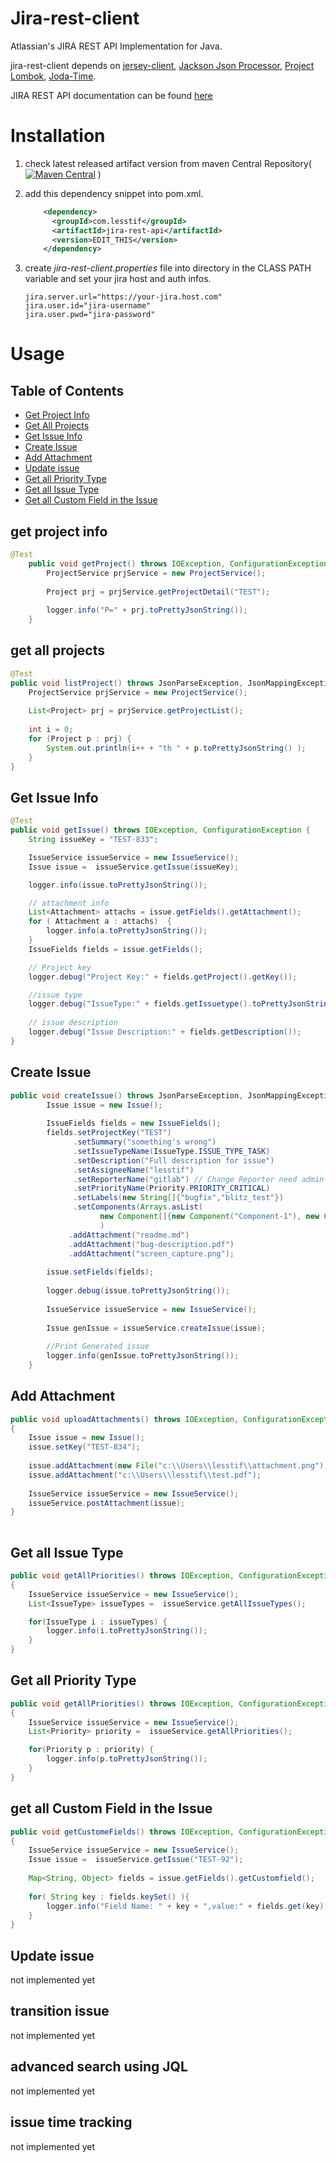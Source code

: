 # Jira-rest-client

Atlassian's JIRA REST API Implementation for Java.

jira-rest-client depends on [jersey-client](https://jersey.java.net/documentation/latest/client.html), [Jackson Json Processor](https://github.com/FasterXML/jackson), [Project Lombok](http://projectlombok.org/), [Joda-Time](http://www.joda.org/joda-time/).

JIRA REST API documentation can be found [here](https://docs.atlassian.com/jira/REST/latest/)

# Installation

1. check latest released artifact version from maven Central Repository([![Maven Central](https://maven-badges.herokuapp.com/maven-central/com.lesstif/jira-rest-api/badge.svg)](https://maven-badges.herokuapp.com/maven-central/com.lesstif/jira-rest-api)
)

2. add this dependency snippet into pom.xml. 
	```xml
	    <dependency>
	      <groupId>com.lesstif</groupId>
	      <artifactId>jira-rest-api</artifactId>
	      <version>EDIT_THIS</version>
	    </dependency>
	```

3. create *jira-rest-client.properties* file into directory in the CLASS PATH variable and set your jira host and auth infos.    
	```
	jira.server.url="https://your-jira.host.com"
	jira.user.id="jira-username"
	jira.user.pwd="jira-password"
	```
	
# Usage
	
## Table of Contents

- [Get Project Info](#get-project-info)
- [Get All Projects](#get-all-projects)
- [Get Issue Info](#get-issue-info)
- [Create Issue](#create-issue)
- [Add Attachment](#add-attachment)
- [Update issue](#update-issue)
- [Get all Priority Type](#get-all-priority-type)
- [Get all Issue Type](#get-all-issue-type)
- [Get all Custom Field in the Issue](#get-all-custom-field-in-the-issue)


## get project info
```java	
@Test
	public void getProject() throws IOException, ConfigurationException {
		ProjectService prjService = new ProjectService();
		
		Project prj = prjService.getProjectDetail("TEST");
		
		logger.info("P=" + prj.toPrettyJsonString());
	}
```
		
## get all projects
```java	
@Test
public void listProject() throws JsonParseException, JsonMappingException, IOException, ConfigurationException {
	ProjectService prjService = new ProjectService();
	
	List<Project> prj = prjService.getProjectList();
	
	int i = 0;
	for (Project p : prj) {
		System.out.println(i++ + "th " + p.toPrettyJsonString() );
	}
}
```

## Get Issue Info
```java
@Test
public void getIssue() throws IOException, ConfigurationException {
	String issueKey = "TEST-833";

	IssueService issueService = new IssueService();
	Issue issue =  issueService.getIssue(issueKey);

	logger.info(issue.toPrettyJsonString());

	// attachment info
	List<Attachment> attachs = issue.getFields().getAttachment();
	for ( Attachment a : attachs)  {
		logger.info(a.toPrettyJsonString());
	}
	IssueFields fields = issue.getFields();

	// Project key
	logger.debug("Project Key:" + fields.getProject().getKey());

	//issue type
	logger.debug("IssueType:" + fields.getIssuetype().toPrettyJsonString());
	
	// issue description
	logger.debug("Issue Description:" + fields.getDescription());
}
```

## Create Issue
```java
public void createIssue() throws JsonParseException, JsonMappingException, IOException, ConfigurationException {
        Issue issue = new Issue();
        
		IssueFields fields = new IssueFields();
		fields.setProjectKey("TEST")
			  .setSummary("something's wrong")
			  .setIssueTypeName(IssueType.ISSUE_TYPE_TASK)
			  .setDescription("Full description for issue")
			  .setAssigneeName("lesstif")
			  .setReporterName("gitlab") // Change Reporter need admin role
			  .setPriorityName(Priority.PRIORITY_CRITICAL)
			  .setLabels(new String[]{"bugfix","blitz_test"})			
			  .setComponents(Arrays.asList(
					new Component[]{new Component("Component-1"), new Component("Component-2")})
					)
			 .addAttachment("readme.md")
			 .addAttachment("bug-description.pdf")
			 .addAttachment("screen_capture.png");
		
		issue.setFields(fields);
		
		logger.debug(issue.toPrettyJsonString());
		
		IssueService issueService = new IssueService();
		
		Issue genIssue = issueService.createIssue(issue);		
		
		//Print Generated issue
		logger.info(genIssue.toPrettyJsonString());
	}

```

## Add Attachment
```java
public void uploadAttachments() throws IOException, ConfigurationException 
{
    Issue issue = new Issue();
	issue.setKey("TEST-834");
	
	issue.addAttachment(new File("c:\\Users\\lesstif\\attachment.png"));
	issue.addAttachment("c:\\Users\\lesstif\\test.pdf");
	
	IssueService issueService = new IssueService();
	issueService.postAttachment(issue);
}
	
```

## Get all Issue Type
```java
public void getAllPriorities() throws IOException, ConfigurationException 
{
	IssueService issueService = new IssueService();
	List<IssueType> issueTypes =  issueService.getAllIssueTypes();

	for(IssueType i : issueTypes) {
	    logger.info(i.toPrettyJsonString());
	}
}
```

## Get all Priority Type
```java
public void getAllPriorities() throws IOException, ConfigurationException 
{
	IssueService issueService = new IssueService();
	List<Priority> priority =  issueService.getAllPriorities();

	for(Priority p : priority) {
		logger.info(p.toPrettyJsonString());
	}
}
```

## get all Custom Field in the Issue
```java
public void getCustomeFields() throws IOException, ConfigurationException 
{
	IssueService issueService = new IssueService();
	Issue issue =  issueService.getIssue("TEST-92");
	
	Map<String, Object> fields = issue.getFields().getCustomfield();
	
	for( String key : fields.keySet() ){
		logger.info("Field Name: " + key + ",value:" + fields.get(key));
	}
}
```

## Update issue
not implemented yet

## transition issue
not implemented yet

## advanced search using JQL
not implemented yet

## issue time tracking
not implemented yet
